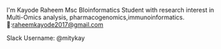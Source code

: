 I'm Kayode Raheem 
Msc BIoinformatics Student with research interest in Multi-Omics analysis, pharmacogenomics,immunoinformatics. 
📧:raheemkayode2017@gmail.com

Slack Username: @mitykay



<!---
mitykay/mitykay is a ✨ special ✨ repository because its `README.md` (this file) appears on your GitHub profile.
You can click the Preview link to take a look at your changes.
--->
